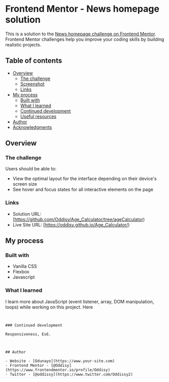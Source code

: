# Frontend Mentor - News homepage solution

This is a solution to the [News homepage challenge on Frontend Mentor](https://www.frontendmentor.io/challenges/news-homepage-H6SWTa1MFl). Frontend Mentor challenges help you improve your coding skills by building realistic projects. 

## Table of contents

- [Overview](#overview)
  - [The challenge](#the-challenge)
  - [Screenshot](#screenshot)
  - [Links](#links)
- [My process](#my-process)
  - [Built with](#built-with)
  - [What I learned](#what-i-learned)
  - [Continued development](#continued-development)
  - [Useful resources](#useful-resources)
- [Author](#author)
- [Acknowledgments](#acknowledgments)

## Overview

### The challenge

Users should be able to:

- View the optimal layout for the interface depending on their device's screen size
- See hover and focus states for all interactive elements on the page




### Links

- Solution URL: [https://github.com/Oddisy/Age_Calculator/tree/ageCalculator)
- Live Site URL: [https://oddisy.github.io/Age_Calculator/)

## My process

### Built with

- Vanilla CSS 
- Flexbox
- Javascript

### What I learned
I learn more about JavaScript (event listener, array, DOM manipulation, loops) while working on this project.
Here 


```


### Continued development

Responsiveness, Es6.



## Author

- Website - [Odunayo](https://www.your-site.com)
- Frontend Mentor - [@Oddisy](https://www.frontendmentor.io/profile/Oddisy)
- Twitter - [@oddissy](https://www.twitter.com/Oddissy2)



